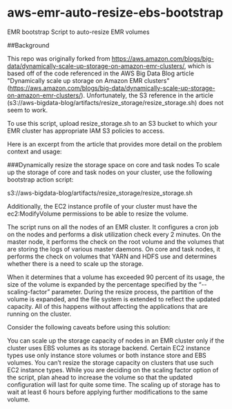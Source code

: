 # aws-emr-auto-resize-ebs-bootstrap
EMR bootstrap Script to auto-resize EMR volumes

##Background

This repo was originally forked from https://aws.amazon.com/blogs/big-data/dynamically-scale-up-storage-on-amazon-emr-clusters/, which is based off of the code referenced in the AWS Big Data Blog article "Dynamically scale up storage on Amazon EMR clusters" (https://aws.amazon.com/blogs/big-data/dynamically-scale-up-storage-on-amazon-emr-clusters/). Unfortunately, the S3 reference in the article (s3://aws-bigdata-blog/artifacts/resize_storage/resize_storage.sh) does not seem to work.

To use this script, upload resize_storage.sh to an S3 bucket to which your EMR cluster has appropriate IAM S3 policies to access. 

Here is an excerpt from the article that provides more detail on the problem context and usage:

###Dynamically resize the storage space on core and task nodes
To scale up the storage of core and task nodes on your cluster, use the following bootstrap action script:

s3://aws-bigdata-blog/artifacts/resize_storage/resize_storage.sh

Additionally, the EC2 instance profile of your cluster must have the ec2:ModifyVolume permissions to be able to resize the volume.

The script runs on all the nodes of an EMR cluster. It configures a cron job on the nodes and performs a disk utilization check every 2 minutes. On the master node, it performs the check on the root volume and the volumes that are storing the logs of various master daemons. On core and task nodes, it performs the check on volumes that YARN and HDFS use and determines whether there is a need to scale up the storage.

When it determines that a volume has exceeded 90 percent of its usage, the size of the volume is expanded by the percentage specified by the “--scaling-factor” parameter. During the resize process, the partition of the volume is expanded, and the file system is extended to reflect the updated capacity. All of this happens without affecting the applications that are running on the cluster.

Consider the following caveats before using this solution:

You can scale up the storage capacity of nodes in an EMR cluster only if the cluster uses EBS volumes as its storage backend. Certain EC2 instance types use only instance store volumes or both instance store and EBS volumes. You can’t resize the storage capacity on clusters that use such EC2 instance types.
While you are deciding on the scaling factor option of the script, plan ahead to increase the volume so that the updated configuration will last for quite some time. The scaling up of storage has to wait at least 6 hours before applying further modifications to the same volume.

